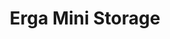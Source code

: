 ---
title: "Erga Mini Storage"
url: /south-daytona/erga-mini-storage-ridgewood-avenue-3/
shop: storage rental
---